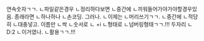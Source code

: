 연속숫자ㄱㄱ.
ㄴ파일같은경우
ㄴ정리하다보면
ㄴ중간에
ㄴ끼워들어가야가야할경우있음.
종래라면
ㄴ하나하나
ㄴ손코딩.
그러나.
ㄴ이제는
ㄴ머리쓰기ㄱㄱ.
ㄴ중간에
ㄴ적당히
ㄴ대충넣고.
이름만
ㄴ싹
ㄴ숫서로
ㄴ +i
ㄴ형태로
ㄴ넘버링형태ㄱㄱ.!!!
두자리
ㄴD:2
ㄴ이거였나.
ㄴ활용ㄱㄱ.!!!
